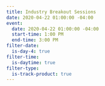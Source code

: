 ```yaml
---
title: Industry Breakout Sessions
date: 2020-04-22 01:00:00 -04:00
event:
  date: 2020-04-22 01:00:00 -04:00
  start-time: 1:00 PM
  end-time: 3:00 PM
filter-date:
  is-day-4: true
filter-time:
  is-daytime: true
filter-type:
  is-track-product: true
---
```

